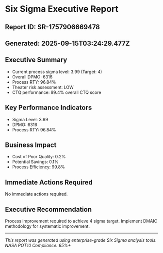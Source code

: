 # Six Sigma Executive Report

## Report ID: SR-1757906669478
## Generated: 2025-09-15T03:24:29.477Z

## Executive Summary

- Current process sigma level: 3.99 (Target: 4)
- Overall DPMO: 6316
- Process RTY: 96.84%
- Theater risk assessment: LOW
- CTQ performance: 99.4% overall CTQ score

## Key Performance Indicators

- Sigma Level: 3.99
- DPMO: 6316
- Process RTY: 96.84%

## Business Impact

- Cost of Poor Quality: 0.2%
- Potential Savings: 0.1%
- Process Efficiency: 99.8%

## Immediate Actions Required

No immediate actions required.

## Executive Recommendation

Process improvement required to achieve 4 sigma target. Implement DMAIC methodology for systematic improvement.

---
*This report was generated using enterprise-grade Six Sigma analysis tools.*
*NASA POT10 Compliance: 95%+*
